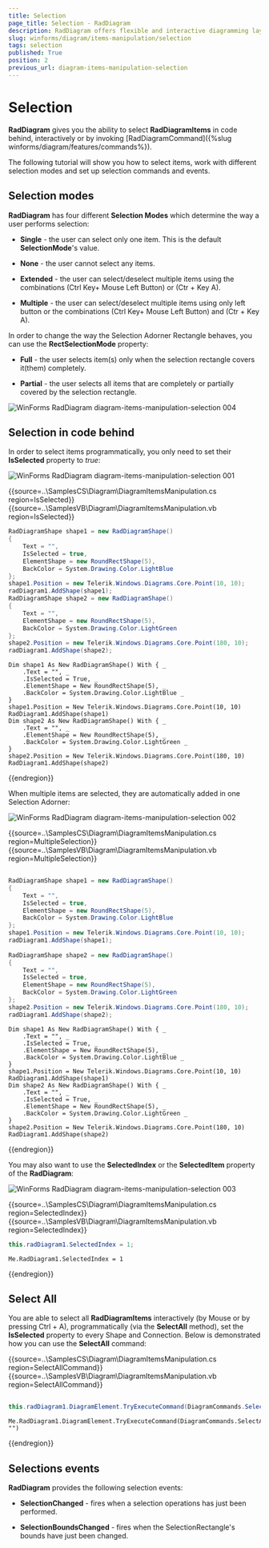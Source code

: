 ```yaml
---
title: Selection
page_title: Selection - RadDiagram
description: RadDiagram offers flexible and interactive diagramming layouts for your rich data-visualization applications.
slug: winforms/diagram/items-manipulation/selection
tags: selection
published: True
position: 2
previous_url: diagram-items-manipulation-selection
---
```


# Selection

__RadDiagram__ gives you the ability to select __RadDiagramItems__ in code behind, interactively or by invoking [RadDiagramCommand]({%slug winforms/diagram/features/commands%}).

The following tutorial will show you how to select items, work with different selection modes and set up selection commands and events.

## Selection modes

__RadDiagram__ has four different __Selection Modes__ which determine the way a user performs selection:

* __Single__ - the user can select only one item. This is the default __SelectionMode__'s value.
            

* __None__ - the user cannot select any items.
            

* __Extended__ - the user can select/deselect multiple items using the combinations (Ctrl Key+ Mouse Left Button) or (Ctr + Key A). 
            

* __Multiple__ - the user can select/deselect multiple items using only left button or the combinations (Ctrl Key+ Mouse Left Button) and (Ctr + Key A).
            

In order to change the way the Selection Adorner Rectangle behaves, you can use the __RectSelectionMode__ property:

* __Full__ - the user selects item(s) only when the selection rectangle covers it(them) completely.
            

* __Partial__ - the user selects all items that are completely or partially covered by the selection rectangle.

![WinForms RadDiagram diagram-items-manipulation-selection 004](images/diagram-items-manipulation-selection004.gif)

## Selection in code behind

In order to select items programmatically, you only need to set their __IsSelected__ property to *true*:

![WinForms RadDiagram diagram-items-manipulation-selection 001](images/diagram-items-manipulation-selection001.png) 

{{source=..\SamplesCS\Diagram\DiagramItemsManipulation.cs region=IsSelected}} 
{{source=..\SamplesVB\Diagram\DiagramItemsManipulation.vb region=IsSelected}} 

````C#
RadDiagramShape shape1 = new RadDiagramShape()
{
    Text = "",
    IsSelected = true,
    ElementShape = new RoundRectShape(5),
    BackColor = System.Drawing.Color.LightBlue
};
shape1.Position = new Telerik.Windows.Diagrams.Core.Point(10, 10);
radDiagram1.AddShape(shape1);
RadDiagramShape shape2 = new RadDiagramShape()
{
    Text = "",
    ElementShape = new RoundRectShape(5),
    BackColor = System.Drawing.Color.LightGreen
};
shape2.Position = new Telerik.Windows.Diagrams.Core.Point(180, 10);
radDiagram1.AddShape(shape2);

````
````VB.NET
Dim shape1 As New RadDiagramShape() With { _
    .Text = "", _
    .IsSelected = True, _
    .ElementShape = New RoundRectShape(5), _
    .BackColor = System.Drawing.Color.LightBlue _
}
shape1.Position = New Telerik.Windows.Diagrams.Core.Point(10, 10)
RadDiagram1.AddShape(shape1)
Dim shape2 As New RadDiagramShape() With { _
    .Text = "", _
    .ElementShape = New RoundRectShape(5), _
    .BackColor = System.Drawing.Color.LightGreen _
}
shape2.Position = New Telerik.Windows.Diagrams.Core.Point(180, 10)
RadDiagram1.AddShape(shape2)

````

{{endregion}} 
 

When multiple items are selected, they are automatically added in one Selection Adorner: 

![WinForms RadDiagram diagram-items-manipulation-selection 002](images/diagram-items-manipulation-selection002.png) 


{{source=..\SamplesCS\Diagram\DiagramItemsManipulation.cs region=MultipleSelection}} 
{{source=..\SamplesVB\Diagram\DiagramItemsManipulation.vb region=MultipleSelection}} 

````C#
            
RadDiagramShape shape1 = new RadDiagramShape()
{
    Text = "",
    IsSelected = true,
    ElementShape = new RoundRectShape(5),
    BackColor = System.Drawing.Color.LightBlue
};
shape1.Position = new Telerik.Windows.Diagrams.Core.Point(10, 10);
radDiagram1.AddShape(shape1);
            
RadDiagramShape shape2 = new RadDiagramShape()
{
    Text = "",
    IsSelected = true,
    ElementShape = new RoundRectShape(5),
    BackColor = System.Drawing.Color.LightGreen
};
shape2.Position = new Telerik.Windows.Diagrams.Core.Point(180, 10);
radDiagram1.AddShape(shape2);

````
````VB.NET
Dim shape1 As New RadDiagramShape() With { _
    .Text = "", _
    .IsSelected = True, _
    .ElementShape = New RoundRectShape(5), _
    .BackColor = System.Drawing.Color.LightBlue _
}
shape1.Position = New Telerik.Windows.Diagrams.Core.Point(10, 10)
RadDiagram1.AddShape(shape1)
Dim shape2 As New RadDiagramShape() With { _
    .Text = "", _
    .IsSelected = True, _
    .ElementShape = New RoundRectShape(5), _
    .BackColor = System.Drawing.Color.LightGreen _
}
shape2.Position = New Telerik.Windows.Diagrams.Core.Point(180, 10)
RadDiagram1.AddShape(shape2)

````

{{endregion}} 




You may also want to use the __SelectedIndex__ or the __SelectedItem__ property of the __RadDiagram__:

![WinForms RadDiagram diagram-items-manipulation-selection 003](images/diagram-items-manipulation-selection003.png) 

{{source=..\SamplesCS\Diagram\DiagramItemsManipulation.cs region=SelectedIndex}} 
{{source=..\SamplesVB\Diagram\DiagramItemsManipulation.vb region=SelectedIndex}} 

````C#
this.radDiagram1.SelectedIndex = 1;

````
````VB.NET
Me.RadDiagram1.SelectedIndex = 1

````

{{endregion}} 




## Select All

You are able to select all __RadDiagramItems__ interactively (by Mouse or by pressing Ctrl + A), programmatically (via the __SelectAll__ method), set the __IsSelected__ property to every Shape and Connection. Below is demonstrated how you can use the __SelectAll__ command: 

{{source=..\SamplesCS\Diagram\DiagramItemsManipulation.cs region=SelectAllCommand}} 
{{source=..\SamplesVB\Diagram\DiagramItemsManipulation.vb region=SelectAllCommand}} 

````C#
            
this.radDiagram1.DiagramElement.TryExecuteCommand(DiagramCommands.SelectAll, "");

````
````VB.NET
Me.RadDiagram1.DiagramElement.TryExecuteCommand(DiagramCommands.SelectAll, "")

````

{{endregion}} 
 
## Selections events

__RadDiagram__ provides the following selection events:
        

* __SelectionChanged__ - fires when a selection operations has just been performed.
            

* __SelectionBoundsChanged__ - fires when the SelectionRectangle's bounds have just been changed.
            
